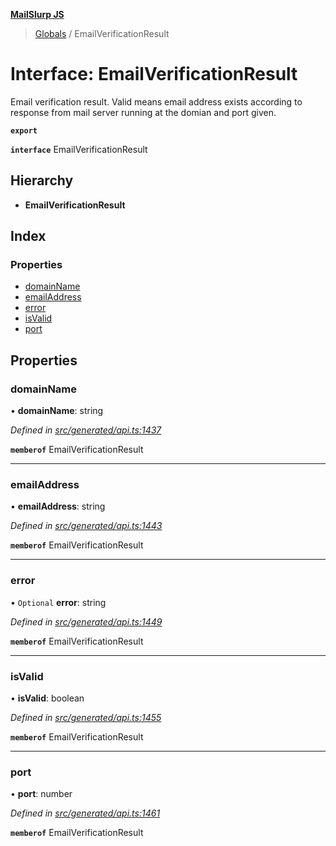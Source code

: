 **[MailSlurp JS](../README.md)**

> [Globals](../README.md) / EmailVerificationResult

# Interface: EmailVerificationResult

Email verification result. Valid means email address exists according to response from mail server running at the domian and port given.

**`export`** 

**`interface`** EmailVerificationResult

## Hierarchy

* **EmailVerificationResult**

## Index

### Properties

* [domainName](emailverificationresult.md#domainname)
* [emailAddress](emailverificationresult.md#emailaddress)
* [error](emailverificationresult.md#error)
* [isValid](emailverificationresult.md#isvalid)
* [port](emailverificationresult.md#port)

## Properties

### domainName

•  **domainName**: string

*Defined in [src/generated/api.ts:1437](https://github.com/mailslurp/mailslurp-client/blob/c889afa/src/generated/api.ts#L1437)*

**`memberof`** EmailVerificationResult

___

### emailAddress

•  **emailAddress**: string

*Defined in [src/generated/api.ts:1443](https://github.com/mailslurp/mailslurp-client/blob/c889afa/src/generated/api.ts#L1443)*

**`memberof`** EmailVerificationResult

___

### error

• `Optional` **error**: string

*Defined in [src/generated/api.ts:1449](https://github.com/mailslurp/mailslurp-client/blob/c889afa/src/generated/api.ts#L1449)*

**`memberof`** EmailVerificationResult

___

### isValid

•  **isValid**: boolean

*Defined in [src/generated/api.ts:1455](https://github.com/mailslurp/mailslurp-client/blob/c889afa/src/generated/api.ts#L1455)*

**`memberof`** EmailVerificationResult

___

### port

•  **port**: number

*Defined in [src/generated/api.ts:1461](https://github.com/mailslurp/mailslurp-client/blob/c889afa/src/generated/api.ts#L1461)*

**`memberof`** EmailVerificationResult
